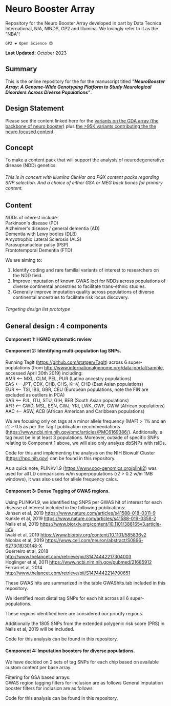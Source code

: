 # Neuro Booster Array
Repository for the Neuro Booster Array developed in part by Data Tecnica International, NIA, NINDS, GP2 and Illumina. We lovingly refer to it as the "NBA"!

`GP2 ❤️ Open Science 😍`

**Last Updated:** October 2023

## Summary
This is the online repository for the for the manuscript titled ***"NeuroBooster Array: A Genome-Wide Genotyping Platform to Study Neurological Disorders Across Diverse Populations"***. 

## Design Statement
Please see the content linked here for the [variants on the GDA array (the backbone of neuro booster)](https://drive.google.com/file/d/19RKjwB-HI8Cf9n3sP_gYpkg-_lusOcgK/view?usp=sharing) plus [the >95K variants contributing the the neuro focused content](https://drive.google.com/file/d/1li50Oin0ctVQTFN5O9ctIKJw4i5Acisu/view?usp=sharing).

## Concept
To make a content pack that will support the analysis of neurodegenerative disease (NDD) genetics. 
###### This is in concert with Illumina ClinVar and PGX content packs regarding SNP selection. And a choice of either GSA or MEG back bones for primary content.

## Content
NDDs of interest include:  
Parkinson's disease (PD)  
Alzheimer's disease / general dementia (AD)  
Dementia with Lewy bodies (DLB)  
Amyotrophic Lateral Sclerosis (ALS)  
Parasupranuclear palsy (PSP)  
Frontotemporal Dementia (FTD)  

We are aiming to:  
1. Identify coding and rare familial variants of interest to researchers on the NDD field.  
2. Improve imputation of known GWAS loci for NDDs across populations of diverse continental ancestries to facilitate trans-ethnic studies.  
3. Generally improve imputation quality across populations of diverse continental ancestries to facilitate risk locus discovery.  

###### Targeting design list prototype

## General design : 4 components

#### Component 1: HGMD systematic review

#### Component 2: Identifying multi-population tag SNPs.

Running TagIt (https://github.com/statgen/TagIt) across 6 super-populations (from http://www.internationalgenome.org/data-portal/sample, accessed April 30th 2019) including:  
AMR <-- MXL, CLM, PEL, PUR (Latino ancestry populations)  
EAS <-- JPT, CDX, CHB, CHS, KHV, CHD (East Asian populations)  
EUR <-- TSI, IBS, GBR, CEU (European populations, note the FIN are excluded as outliers in PCA)  
SAS <-- PJL, ITU, STU, GIH, BEB (South Asian populations)  
AFR <-- GWD, MSL, ESN, GWJ, YRI, LWK, GWF, GWW (African populations)  
AAC <-- ASW, ACB (African American and Caribbean populations)  

We are focusing only on tags at a minor allele frequency (MAF) > 1% and an r2 > 0.5 as per the TagIt publication recommendations (https://www.ncbi.nlm.nih.gov/pmc/articles/PMC6169386/). Additionally, a tag must be in at least 3 populations. Moreover, outside of specific SNPs relating to Component 1 above, we will also only analyze dbSNPs with rsIDs.

Code for this and implementing the analysis on the NIH Biowulf Cluster (https://hpc.nih.gov) can be found in this repository.

As a quick note, PLINKv1.9 (https://www.cog-genomics.org/plink2) was used for all LD comparisons w/in superpopulations (r2 > 0.2 w/in 1MB windows), it was also used for allele frequency calcs.

#### Component 3: Dense Tagging of GWAS regions.

Using PLINKv1.9, we identified tag SNPS per GWAS hit of interest for each disease of interest included in the following publications:  
Jansen et al, 2019 https://www.nature.com/articles/s41588-018-0311-9  
Kunkle et al, 2019 https://www.nature.com/articles/s41588-019-0358-2  
Nalls et al, 2019 https://www.biorxiv.org/content/10.1101/388165v3.article-info  
Iwaki et al, 2019 https://www.biorxiv.org/content/10.1101/585836v2  
Nicolas et al, 2019 https://www.cell.com/neuron/abstract/S0896-6273(18)30148-X  
Guerreiro et al, 2018 http://www.thelancet.com/retrieve/pii/S1474442217304003  
Hoglinger et al, 2011 https://www.ncbi.nlm.nih.gov/pubmed/21685912  
Ferrari et al, 2014 http://www.thelancet.com/retrieve/pii/S1474442214700651  

These GWAS hits are summarized in the table GWAShits.tab included in this repository.

We identified most distal tag SNPs for each hit across all 6 super-populations.

These regions identified here are considered our priority regions.

Additionally the 1805 SNPs from the extended polygenic risk score (PRS) in Nalls et al, 2019 will be included.  

Code for this analysis can be found in this repository.

#### Component 4: Imputation boosters for diverse populations.

We have decided on 2 sets of tag SNPs for each chip based on available custom content per base array.

Filtering for GSA based arrays:  
GWAS region tagging filters for inclusion are as follows
General imputation booster filters for inclusion are as follows

Code for this analysis can be found in this repository.

